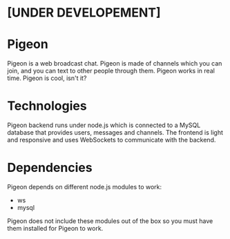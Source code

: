# [UNDER DEVELOPEMENT]
# Pigeon
Pigeon is a web broadcast chat. Pigeon is made of channels which you can join, and you can text to other people through them. Pigeon works in real time. Pigeon is cool, isn't it?

# Technologies
Pigeon backend runs under node.js which is connected to a MySQL database that provides users, messages and channels.
The frontend is light and responsive and uses WebSockets to communicate with the backend.

# Dependencies
Pigeon depends on different node.js modules to work:
* ws
* mysql

Pigeon does not include these modules out of the box so you must have them installed for Pigeon to work.
